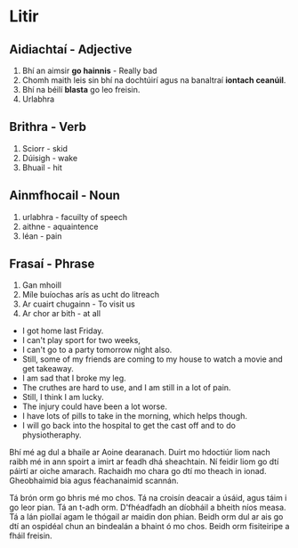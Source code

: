 # Litir



## Aidiachtaí - Adjective
1. Bhí an aimsir **go hainnis** - Really bad
2. Chomh maith leis sin bhí na dochtúirí agus na banaltraí **iontach ceanúil**.
3. Bhí na béilí **blasta** go leo freisin.
4. Urlabhra

## Brithra - Verb

1. Sciorr - skid
2. Dúisigh - wake
3. Bhuail - hit

## Ainmfhocail - Noun

1. urlabhra - facuilty of speech
2. aithne - aquaintence
3. léan - pain


## Frasaí - Phrase
1. Gan mhoill
2. Míle buíochas arís as ucht do litreach
3. Ar cuairt chugainn - To visit us
4. Ar chor ar bith - at all





* I got home last Friday.
* I can't play sport for two weeks,
* I can't go to a party tomorrow night also.
* Still, some of my friends are coming to my house to watch a movie and get takeaway.
* I am sad that I broke my leg.
* The cruthes are hard to use, and I am still in a lot of pain.
* Still, I think I am lucky. 
* The injury could have been a lot worse.
* I have lots of pills to take in the morning, which helps though.
* I will go back into the hospital to get the cast off and to do physiotheraphy.



Bhí mé ag dul a bhaile ar Aoine dearanach. Duirt mo hdoctiúr liom nach raibh mé in ann spoirt a imirt ar feadh dhá sheachtain. Ní feidir liom go dtí páirtí ar oiche amarach. Rachaidh mo chara go dtí mo theach in ionad. Gheobhaimid bia agus féachanaimid scannán.

Tá brón orm go bhris mé mo chos. Tá na croisín deacair a úsáid, agus táim i go leor pian. Tá an t-adh orm. D'fhéadfadh an díobháil a bheith níos measa. Tá a lán piollaí agam le thógail ar maidin don phian. Beidh orm dul ar ais go dtí an ospidéal chun an bindealán a bhaint ó mo chos. Beidh orm fisiteiripe a fháil freisin.